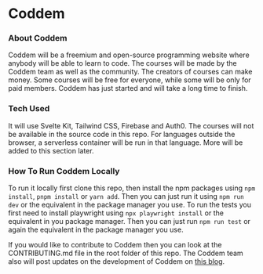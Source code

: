 # Coddem

### About Coddem

Coddem will be a freemium and open-source programming website where anybody will be able to learn to code. The courses will be made by the Coddem team as well as the community. The creators of courses can make money. Some courses will be free for everyone, while some will be only for paid members. Coddem has just started and will take a long time to finish.

### Tech Used

It will use Svelte Kit, Tailwind CSS, Firebase and Auth0. The courses will not be available in the source code in this repo. For languages outside the browser, a serverless container will be run in that language. More will be added to this section later.

### How To Run Coddem Locally

To run it locally first clone this repo, then install the npm packages using `npm install`, `pnpm install` or `yarn add`. Then you can just run it using `npm run dev` or the equivalent in the package manager you use. To run the tests you first need to install playwright using `npx playwright install` or the equivalent in you package manager. Then you can just run `npm run test` or again the equivalent in the package manager you use. 

If you would like to contribute to Coddem then you can look at the CONTRIBUTING.md file in the root folder of this repo. The Coddem team also will post updates on the development of Coddem on [this blog](https://blog.coddem.com).